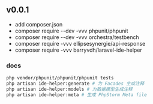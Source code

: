 ## v0.0.1

- add composer.json
- composer require --dev -vvv phpunit/phpunit
- composer require --dev -vvv orchestra/testbench
- composer require -vvv ellipsesynergie/api-response
- composer require -vvv barryvdh/laravel-ide-helper

### docs
```sh
php vendor/phpunit/phpunit/phpunit tests
php artisan ide-helper:generate # 为 Facades 生成注释
php artisan ide-helper:models # 为数据模型生成注释
php artisan ide-helper:meta # 生成 PhpStorm Meta file
```
